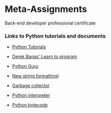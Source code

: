 # Meta-Assignments

Back-end developer professional certificate

<h3 align="left">Links to Python tutorials and documents</h3>

- [Python Tutorials](https://docs.python.org/3.4/tutorial/index.html)

- [Derek Banas' Learn to program](https://www.youtube.com/playlist?list=PLGLfVvz_LVvTn3cK5e6LjhgGiSeVlIRwt)

- [Python Guru](https://thepythonguru.com/)

- [New string formatting](https://pyformat.info/))

- [Garbage collector](https://thp.io/2012/python-gc/python_gc_final_2012-01-22.pdf)

- [Python interpreter](http://www.aosabook.org/en/500L/a-python-interpreter-written-in-python.html)

- [Python bytecode](https://docs.python.org/3.4/library/dis.html)

